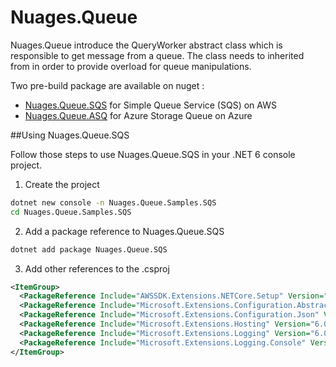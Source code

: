 # Nuages.Queue

Nuages.Queue introduce the QueryWorker abstract class which is responsible to get message from a queue. The class needs to inherited from in order to provide overload for queue manipulations.

Two pre-build package are available on nuget :

- [Nuages.Queue.SQS](https://www.nuget.org/packages/Nuages.Queue.SQS/) for Simple Queue Service (SQS) on AWS
- [Nuages.Queue.ASQ](https://www.nuget.org/packages/Nuages.Queue.ASQ/) for Azure Storage Queue on Azure


##Using Nuages.Queue.SQS

Follow those steps to use Nuages.Queue.SQS in your .NET 6 console project. 

1. Create the project

```cmd
dotnet new console -n Nuages.Queue.Samples.SQS
cd Nuages.Queue.Samples.SQS
```

2. Add a package reference to Nuages.Queue.SQS

```cmd
dotnet add package Nuages.Queue.SQS 
```

3. Add other references to the .csproj

```xml
<ItemGroup>
  <PackageReference Include="AWSSDK.Extensions.NETCore.Setup" Version="3.7.1" />
  <PackageReference Include="Microsoft.Extensions.Configuration.Abstractions" Version="6.0.0" />
  <PackageReference Include="Microsoft.Extensions.Configuration.Json" Version="6.0.0" />
  <PackageReference Include="Microsoft.Extensions.Hosting" Version="6.0.0" />
  <PackageReference Include="Microsoft.Extensions.Logging" Version="6.0.0" />
  <PackageReference Include="Microsoft.Extensions.Logging.Console" Version="6.0.0" />
</ItemGroup>
```